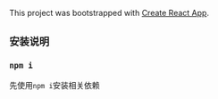 This project was bootstrapped with [Create React App](https://github.com/facebook/create-react-app).

## `安装说明`

### `npm i`
先使用`npm i`安装相关依赖
